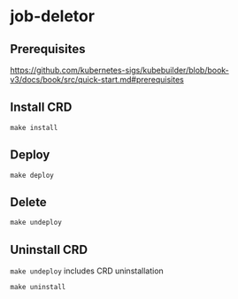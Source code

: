 # job-deletor

## Prerequisites

https://github.com/kubernetes-sigs/kubebuilder/blob/book-v3/docs/book/src/quick-start.md#prerequisites

## Install CRD

```
make install
```

## Deploy

```
make deploy
```

## Delete

```
make undeploy
```

## Uninstall CRD

`make undeploy` includes CRD uninstallation

```
make uninstall
```
